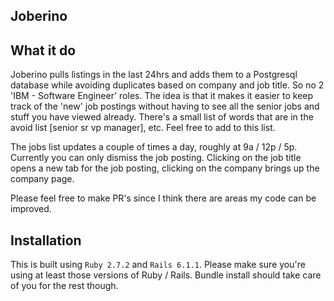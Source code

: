 ## Joberino

<!-- ![dk](https://i.imgur.com/hMfFHoj.gif) -->

## What it do

Joberino pulls listings in the last 24hrs and adds them to a Postgresql database while avoiding duplicates based on company and job title. So no 2 'IBM - Software Engineer' roles. The idea is that it makes it easier to keep track of the 'new' job postings without having to see all the senior jobs and stuff you have viewed already. There's a small list of words that are in the avoid list [senior sr vp manager], etc. Feel free to add to this list.

The jobs list updates a couple of times a day, roughly at 9a / 12p / 5p. Currently you can only dismiss the job posting. Clicking on the job title opens a new tab for the job posting, clicking on the company brings up the company page.

Please feel free to make PR's since I think there are areas my code can be improved.

<!-- ### [LINK TO FRONTEND REPO](https://github.com/denvermullets/joberino-portal-frontend) -->

## Installation

This is built using `Ruby 2.7.2` and `Rails 6.1.1`. Please make sure you're using at least those versions of Ruby / Rails. Bundle install should take care of you for the rest though.
